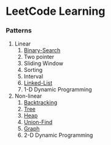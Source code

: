 # LeetCode Learning
###    Patterns


1. Linear 
   1. [Binary-Search](binary-search/README.md)
   2. Two pointer
   3. Sliding Window
   4. Sorting
   5. Interval
   6. [Linked-List](linked-list/README.md)
   7. 1-D Dynamic Programming
2. Non-linear 
   1. [Backtracking](backtracking/README.md)
   2. [Tree](tree/README.md)
   3. [Heap](heap/README.md)
   4. [Union-Find](union-find/README.md)
   5. [Graph](graph/README.md)
   6. 2-D Dynamic Programming
